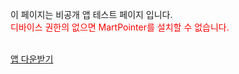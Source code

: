 <!doctype html>
<html>
<head>
  <meta charset="utf-8"/>
  <title></title>
	<p>
		이 페이지는 비공개 앱 테스트 페이지 입니다. </br>
		<font color="red">디바이스 권한의 없으면 MartPointer를 설치할 수 없습니다.  </font>
	</p>
	</br>
  <meta name="viewport" content="width=device-width, initial-scale=1.0, maximum-scale=1.0"/>
  <link rel="stylesheet" href=""/>
</head>

<body>
	<a href="itms-services://?action=download-manifest&url=https://dl.dropboxusercontent.com/s/e7vmpj9ybndhe4a/martpointer.pllist">앱 다운받기</a>
</body>
</html>